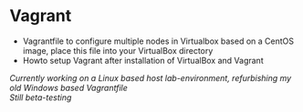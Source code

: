 # Vagrant
- Vagrantfile to configure multiple nodes in Virtualbox based on a CentOS image, place this file into your VirtualBox directory
- Howto setup Vagrant after installation of VirtualBox and Vagrant

<i>Currently working on a Linux based host lab-environment, refurbishing my old Windows based Vagrantfile<br />
Still beta-testing</i>
